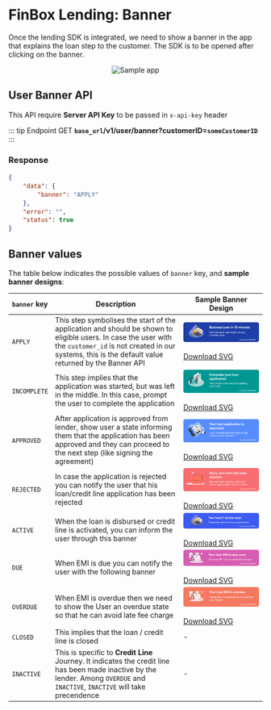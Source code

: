 # FinBox Lending: Banner

Once the lending SDK is integrated, we need to show a banner in the app that explains the loan step to the customer. The SDK is to be opened after clicking on the banner.

<div style="text-align:center;">
<img src="https://finbox-cdn.s3.ap-south-1.amazonaws.com/docs/assets/servicing/Banner-ll.png" alt="Sample app" style="width:30%" />
</div>

## User Banner API

This API require **Server API Key** to be passed in `x-api-key` header

::: tip Endpoint
GET **`base_url`/v1/user/banner?customerID=`someCustomerID`**
:::

### Response
```json
{
    "data": {
        "banner": "APPLY"
    },
    "error": "",
    "status": true
}
```

## Banner values

The table below indicates the possible values of `banner` key, and **sample banner designs**:

| `banner` key | Description | Sample Banner Design |
| - | - | - |
| `APPLY` | This step symbolises the start of the application and should be shown to eligible users. In case the user with the `customer_id` is not created in our systems, this is the default value returned by the Banner API | <img src="/apply_for_loan.svg" alt="Apply for loan" /><br /><br /><a href="/apply_for_loan.svg" download>Download SVG</a> |
| `INCOMPLETE` | This step implies that the application was started, but was left in the middle. In this case, prompt the user to complete the application | <img src="/incomplete_loan.svg" alt="Incomplete loan" /><br /><br /><a href="/incomplete_loan.svg" download>Download SVG</a> |
| `APPROVED` | After application is approved from lender, show user a state informing them that the application has been approved and they can proceed to the next step (like signing the agreement) | <img src="/loan_approved.svg" alt="Loan Approved" /><br /><br /><a href="/loan_approved.svg" download>Download SVG</a> |
| `REJECTED` | In case the application is rejected you can notify the user that his loan/credit line application has been rejected | <img src="/loan_rejected.svg" alt="Loan rejected" /><br /><br /><a href="/loan_rejected.svg" download>Download SVG</a> |
| `ACTIVE` | When the loan is disbursed or credit line is activated, you can inform the user through this banner | <img src="/active_loan.svg" alt="Active loan" /><br /><br /><a href="/active_loan.svg" download>Download SVG</a> |
| `DUE` | When EMI is due you can notify the user with the following banner | <img src="/emi_due.svg" alt="EMI due" /><br /><br /><a href="/emi_due.svg" download>Download SVG</a> |
| `OVERDUE` | When EMI is overdue then we need to show the User an overdue state so that he can avoid late fee charge | <img src="/emi_overdue.svg" alt="EMI overdue" /><br /><br /><a href="/emi_overdue.svg" download>Download SVG</a> |
| `CLOSED` | This implies that the loan / credit line is closed | - |
| `INACTIVE` | This is specific to **Credit Line** Journey. It indicates the credit line has been made inactive by the lender. Among `OVERDUE` and `INACTIVE`, `INACTIVE` will take precendence | - |